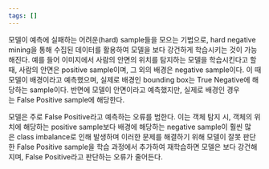 ```yaml
---
tags: []
---
```

모델이 예측에 실패하는 어려운(hard) sample들을 모으는 기법으로, hard negative mining을 통해 수집된 데이터를 활용하여 모델을 보다 강건하게 학습시키는 것이 가능해진다. 예를 들어 이미지에서 사람의 안면의 위치를 탐지하는 모델을 학습시킨다고 할 때, 사람의 안면은 positive sample이며, 그 외의 배경은 negative sample이다. 이 때 모델이 배경이라고 예측했으며, 실제로 배경인 bounding box는 True Negative에 해당하는 sample이다. 반면에 모델이 안면이라고 예측했지만, 실제로 배경인 경우는 False Positive sample에 해당한다.

모델은 주로 False Positive라고 예측하는 오류를 범한다. 이는 객체 탐지 시, 객체의 위치에 해당하는 positive sample보다 배경에 해당하는 negative sample이 훨씬 많은 class imbalance로 인해 발생하며 이러한 문제를 해결하기 위해 모델이 잘못 판단한 False Positive sample을 학습 과정에서 추가하여 재학습하면 모델은 보다 강건해지며, False Positive라고 판단하는 오류가 줄어든다.